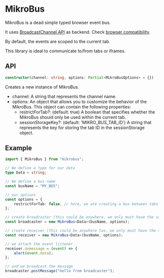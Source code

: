# MikroBus

MikroBus is a dead simple typed browser event bus.

It uses [BroadcastChannel API](https://developer.mozilla.org/en-US/docs/Web/API/Broadcast_Channel_API) as backend. Check [browser compatibility](https://developer.mozilla.org/en-US/docs/Web/API/Broadcast_Channel_API#browser_compatibility).

By default, the events are scoped to the current tab.

This library is ideal to communicate to/from tabs or iframes.

## API

```ts
constructor(channel: string, options: Partial<MikroBusOptions> = {})
```

Creates a new instance of MikroBus.

- channel: A string that represents the channel name.
- options: An object that allows you to customize the behavior of the MikroBus. This object can contain the following properties:
  - restrictForTab?: (default: true) A boolean that specifies whether the MikroBus should only be used within the current tab.
  - sessionStorageKey?: (default: 'MIKRO_BUS_TAB_ID') A string that represents the key for storing the tab ID in the sessionStorage object.

## Example

```ts
import { MikroBus } from "mikrobus";

// We define a type for our data
type Data = string;

// We define a bus name
const busName = "MY_BUS";

// our options
const options = {
	restrictForTab: false, // here, we are creating a bus between tabs
};

// create broadcaster (this could be anywhere, we only must have the same channel name)
const broadcaster = new MikroBus<Data>(busName, options);

// create receiver (this could be anywhere too, we only must have the same channel name)
const receiver = new MikroBus<Data>(busName, options);

// we attach the event listener
receiver.onmessage = (event) => {
	alert(event.data);
};

// and we broadcast the message
broadcaster.postMessage("hello from broadcaster");
```
